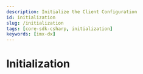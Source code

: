 ```yaml
---
description: Initialize the Client Configuration
id: initialization
slug: /initialization
tags: [core-sdk-csharp, initialization]
keywords: [imx-dx]
---
```


# Initialization